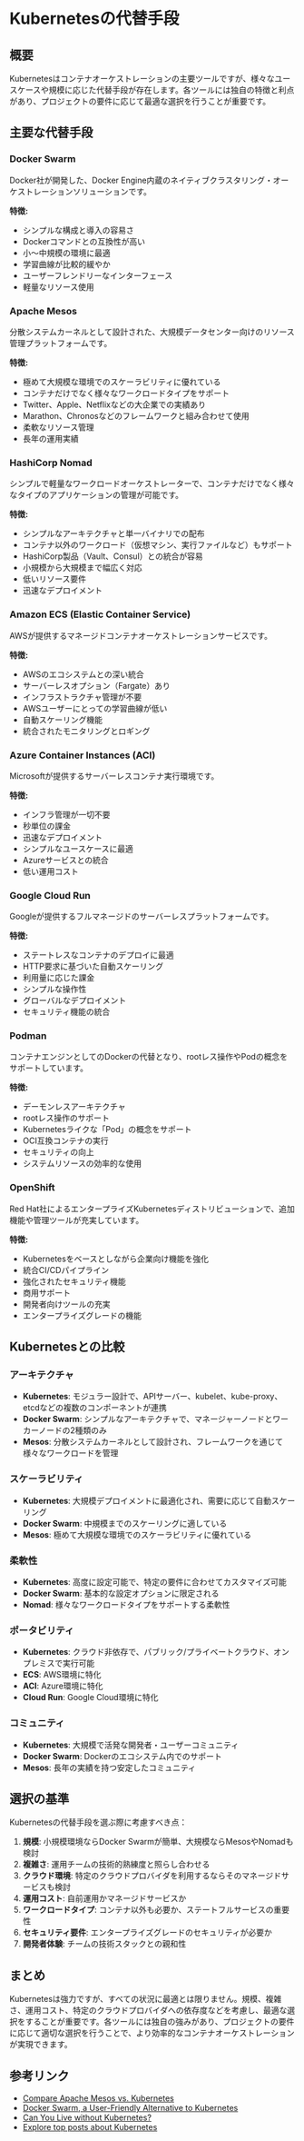 # Kubernetesの代替手段

## 概要
Kubernetesはコンテナオーケストレーションの主要ツールですが、様々なユースケースや規模に応じた代替手段が存在します。各ツールには独自の特徴と利点があり、プロジェクトの要件に応じて最適な選択を行うことが重要です。

## 主要な代替手段

### Docker Swarm
Docker社が開発した、Docker Engine内蔵のネイティブクラスタリング・オーケストレーションソリューションです。

**特徴:**
- シンプルな構成と導入の容易さ
- Dockerコマンドとの互換性が高い
- 小～中規模の環境に最適
- 学習曲線が比較的緩やか
- ユーザーフレンドリーなインターフェース
- 軽量なリソース使用

### Apache Mesos
分散システムカーネルとして設計された、大規模データセンター向けのリソース管理プラットフォームです。

**特徴:**
- 極めて大規模な環境でのスケーラビリティに優れている
- コンテナだけでなく様々なワークロードタイプをサポート
- Twitter、Apple、Netflixなどの大企業での実績あり
- Marathon、Chronosなどのフレームワークと組み合わせて使用
- 柔軟なリソース管理
- 長年の運用実績

### HashiCorp Nomad
シンプルで軽量なワークロードオーケストレーターで、コンテナだけでなく様々なタイプのアプリケーションの管理が可能です。

**特徴:**
- シンプルなアーキテクチャと単一バイナリでの配布
- コンテナ以外のワークロード（仮想マシン、実行ファイルなど）もサポート
- HashiCorp製品（Vault、Consul）との統合が容易
- 小規模から大規模まで幅広く対応
- 低いリソース要件
- 迅速なデプロイメント

### Amazon ECS (Elastic Container Service)
AWSが提供するマネージドコンテナオーケストレーションサービスです。

**特徴:**
- AWSのエコシステムとの深い統合
- サーバーレスオプション（Fargate）あり
- インフラストラクチャ管理が不要
- AWSユーザーにとっての学習曲線が低い
- 自動スケーリング機能
- 統合されたモニタリングとロギング

### Azure Container Instances (ACI)
Microsoftが提供するサーバーレスコンテナ実行環境です。

**特徴:**
- インフラ管理が一切不要
- 秒単位の課金
- 迅速なデプロイメント
- シンプルなユースケースに最適
- Azureサービスとの統合
- 低い運用コスト

### Google Cloud Run
Googleが提供するフルマネージドのサーバーレスプラットフォームです。

**特徴:**
- ステートレスなコンテナのデプロイに最適
- HTTP要求に基づいた自動スケーリング
- 利用量に応じた課金
- シンプルな操作性
- グローバルなデプロイメント
- セキュリティ機能の統合

### Podman
コンテナエンジンとしてのDockerの代替となり、rootレス操作やPodの概念をサポートしています。

**特徴:**
- デーモンレスアーキテクチャ
- rootレス操作のサポート
- Kubernetesライクな「Pod」の概念をサポート
- OCI互換コンテナの実行
- セキュリティの向上
- システムリソースの効率的な使用

### OpenShift
Red Hat社によるエンタープライズKubernetesディストリビューションで、追加機能や管理ツールが充実しています。

**特徴:**
- Kubernetesをベースとしながら企業向け機能を強化
- 統合CI/CDパイプライン
- 強化されたセキュリティ機能
- 商用サポート
- 開発者向けツールの充実
- エンタープライズグレードの機能

## Kubernetesとの比較

### アーキテクチャ
- **Kubernetes**: モジュラー設計で、APIサーバー、kubelet、kube-proxy、etcdなどの複数のコンポーネントが連携
- **Docker Swarm**: シンプルなアーキテクチャで、マネージャーノードとワーカーノードの2種類のみ
- **Mesos**: 分散システムカーネルとして設計され、フレームワークを通じて様々なワークロードを管理

### スケーラビリティ
- **Kubernetes**: 大規模デプロイメントに最適化され、需要に応じて自動スケーリング
- **Docker Swarm**: 中規模までのスケーリングに適している
- **Mesos**: 極めて大規模な環境でのスケーラビリティに優れている

### 柔軟性
- **Kubernetes**: 高度に設定可能で、特定の要件に合わせてカスタマイズ可能
- **Docker Swarm**: 基本的な設定オプションに限定される
- **Nomad**: 様々なワークロードタイプをサポートする柔軟性

### ポータビリティ
- **Kubernetes**: クラウド非依存で、パブリック/プライベートクラウド、オンプレミスで実行可能
- **ECS**: AWS環境に特化
- **ACI**: Azure環境に特化
- **Cloud Run**: Google Cloud環境に特化

### コミュニティ
- **Kubernetes**: 大規模で活発な開発者・ユーザーコミュニティ
- **Docker Swarm**: Dockerのエコシステム内でのサポート
- **Mesos**: 長年の実績を持つ安定したコミュニティ

## 選択の基準

Kubernetesの代替手段を選ぶ際に考慮すべき点：

1. **規模**: 小規模環境ならDocker Swarmが簡単、大規模ならMesosやNomadも検討
2. **複雑さ**: 運用チームの技術的熟練度と照らし合わせる
3. **クラウド環境**: 特定のクラウドプロバイダを利用するならそのマネージドサービスも検討
4. **運用コスト**: 自前運用かマネージドサービスか
5. **ワークロードタイプ**: コンテナ以外も必要か、ステートフルサービスの重要性
6. **セキュリティ要件**: エンタープライズグレードのセキュリティが必要か
7. **開発者体験**: チームの技術スタックとの親和性

## まとめ

Kubernetesは強力ですが、すべての状況に最適とは限りません。規模、複雑さ、運用コスト、特定のクラウドプロバイダへの依存度などを考慮し、最適な選択をすることが重要です。各ツールには独自の強みがあり、プロジェクトの要件に応じて適切な選択を行うことで、より効率的なコンテナオーケストレーションが実現できます。

## 参考リンク
- [Compare Apache Mesos vs. Kubernetes](https://www.techtarget.com/searchitoperations/tip/Compare-container-orchestrators-Apache-Mesos-vs-Kubernetes)
- [Docker Swarm, a User-Friendly Alternative to Kubernetes](https://thenewstack.io/docker-swarm-a-user-friendly-alternative-to-kubernetes/)
- [Can You Live without Kubernetes?](https://thenewstack.io/can-you-live-without-kubernetes/)
- [Explore top posts about Kubernetes](https://app.daily.dev/tags/kubernetes?ref=roadmapsh)
